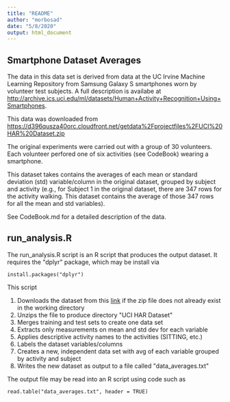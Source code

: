 ```yaml
---
title: "README"
author: "morbosad"
date: "5/8/2020"
output: html_document
---
```


## Smartphone Dataset Averages

The data in this data set is derived from data at the UC Irvine
Machine Learning Repository
from Samsung Galaxy S smartphones worn by volunteer test subjects.
A full description is availabe at <http://archive.ics.uci.edu/ml/datasets/Human+Activity+Recognition+Using+Smartphones>.

This data was downloaded from <https://d396qusza40orc.cloudfront.net/getdata%2Fprojectfiles%2FUCI%20HAR%20Dataset.zip>

The original experiments were carried out with a group of 30 volunteers. Each
volunteer perfored one of six activities (see CodeBook) wearing a smartphone.

This dataset takes contains the averages of each mean or standard deviation (std)
variable/column in the original dataset, grouped by subject and activity (e.g., for
Subject 1 in the original dataset, there are 347 rows for the activity walking.
This dataset contains the average of those 347 rows for all the mean and std
variables).

See CodeBook.md for a detailed description of the data.

## run_analysis.R

The run_analysis.R script is an R script that produces the output dataset.
It requires the "dplyr" package, which may be install via

```
install.packages("dplyr")
```

This script

1. Downloads the dataset from this [link](https://d396qusza40orc.cloudfront.net/getdata%2Fprojectfiles%2FUCI%20HAR%20Dataset.zip) if the zip file does not already exist in the working directory
2. Unzips the file to produce directory "UCI HAR Dataset"
3. Merges training and test sets to create one data set
4. Extracts only measurements on mean and std dev for each variable
5. Applies descriptive activity names to the activities (SITTING, etc.)
6. Labels the dataset variables/columns
7. Creates a new, independent data set with avg of each variable grouped by activity and subject
8. Writes the new dataset as output to a file called "data_averages.txt"

The output file may be read into an R script using code such as

```
read.table("data_averages.txt", header = TRUE)
```


